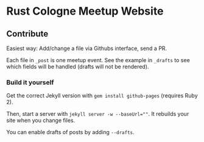 # Rust Cologne Meetup Website

## Contribute

Easiest way: Add/change a file via Githubs interface, send a PR.

Each file in `_post` is one meetup event. See the example in `_drafts` to see which fields will be handled (drafts will not be rendered).

### Build it yourself

Get the correct Jekyll version with `gem install github-pages` (requires Ruby 2).

Then, start a server with `jekyll server -w --baseUrl=""`. It rebuilds your site when you change files.

You can enable drafts of posts by adding `--drafts`.
